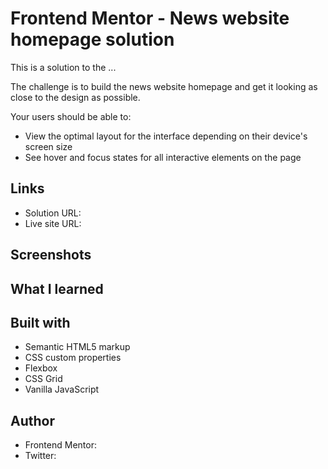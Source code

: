 # Frontend Mentor - News website homepage solution

This is a solution to the ...

The challenge is to build the news website homepage and get it looking as close to the design as possible.

Your users should be able to:

- View the optimal layout for the interface depending on their device's screen size
- See hover and focus states for all interactive elements on the page

## Links

- Solution URL:
- Live site URL:

## Screenshots

## What I learned

## Built with

- Semantic HTML5 markup
- CSS custom properties
- Flexbox
- CSS Grid
- Vanilla JavaScript

## Author

- Frontend Mentor:
- Twitter:
